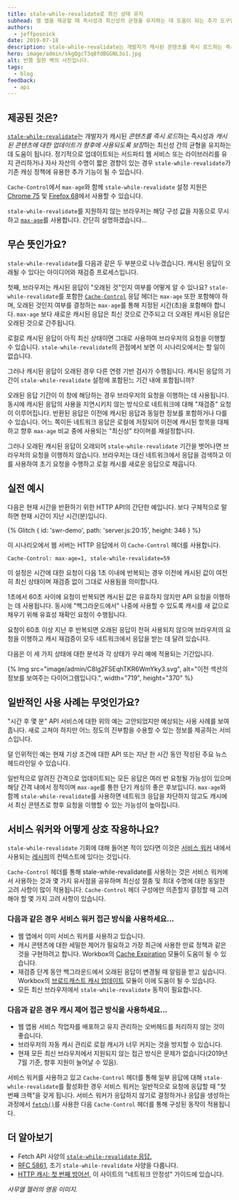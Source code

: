 ```yaml
---
title: stale-while-revalidate로 최신 상태 유지
subhead: 웹 앱을 제공할 때 즉시성과 최신성의 균형을 유지하는 데 도움이 되는 추가 도구입니다.
authors:
  - jeffposnick
date: 2019-07-18
description: stale-while-revalidate는 개발자가 캐시된 콘텐츠를 즉시 로드하는 즉시성과 캐시된 콘텐츠에 대한 업데이트가 향후에 사용되도록 보장하는 최신성 간의 균형을 유지하는 데 도움이 됩니다.
hero: image/admin/skgQgcT3q8fdBGGNL3o1.jpg
alt: 반쯤 칠한 벽의 사진입니다.
tags:
  - blog
feedback:
  - api
---
```


## 제공된 것은?

[`stale-while-revalidate`](https://tools.ietf.org/html/rfc5861#section-3)는 개발자가 캐시된 *콘텐츠를 즉시 로드*하는 즉시성과 *캐시된 콘텐츠에 대한 업데이트가 향후에 사용되도록 보장*하는 최신성 간의 균형을 유지하는 데 도움이 됩니다. 정기적으로 업데이트되는 서드파티 웹 서비스 또는 라이브러리를 유지 관리하거나 자사 자산의 수명이 짧은 경향이 있는 경우 `stale-while-revalidate`가 기존 캐싱 정책에 유용한 추가 기능이 될 수 있습니다.

`Cache-Control`에서 `max-age`와 함께 `stale-while-revalidate` 설정 지원은 [Chrome 75](https://chromestatus.com/feature/5050913014153216) 및 [Firefox 68](https://bugzilla.mozilla.org/show_bug.cgi?id=1536511)에서 사용할 수 있습니다.

`stale-while-revalidate`를 지원하지 않는 브라우저는 해당 구성 값을 자동으로 무시하고 [`max-age`](https://developers.google.com/web/fundamentals/performance/optimizing-content-efficiency/http-caching#max-age)를 사용합니다. 간단히 설명하겠습니다…

## 무슨 뜻인가요?

`stale-while-revalidate`를 다음과 같은 두 부분으로 나누겠습니다. 캐시된 응답이 오래될 수 있다는 아이디어와 재검증 프로세스입니다.

첫째, 브라우저는 캐시된 응답이 "오래된 것"인지 여부를 어떻게 알 수 있나요? `stale-while-revalidate`를 포함한 [`Cache-Control`](https://developer.mozilla.org/docs/Web/HTTP/Headers/Cache-Control) 응답 헤더는 `max-age` 또한 포함해야 하며, 오래된 것인지 여부를 결정하는 `max-age`를 통해 지정된 시간(초)을 포함해야 합니다.  `max-age` 보다 새로운 캐시된 응답은 최신 것으로 간주되고 더 오래된 캐시된 응답은 오래된 것으로 간주됩니다.

로컬로 캐시된 응답이 아직 최신 상태이면 그대로 사용하여 브라우저의 요청을 이행할 수 있습니다. `stale-while-revalidate`의 관점에서 보면 이 시나리오에서는 할 일이 없습니다.

그러나 캐시된 응답이 오래된 경우 다른 연령 기반 검사가 수행됩니다. 캐시된 응답의 기간이 `stale-while-revalidate` 설정에 포함된느 기간 내에 포함됩니까?

오래된 응답 기간이 이 창에 해당하는 경우 브라우저의 요청을 이행하는 데 사용됩니다. 동시에 캐시된 응답의 사용을 지연시키지 않는 방식으로 네트워크에 대해 "재검증" 요청이 이루어집니다. 반환된 응답은 이전에 캐시된 응답과 동일한 정보를 포함하거나 다를 수 있습니다. 어느 쪽이든 네트워크 응답은 로컬에 저장되어 이전에 캐시된 항목을 대체하고 향후 `max-age` 비교 중에 사용되는 "최신성" 타이머를 재설정합니다.

그러나 오래된 캐시된 응답이 오래되어 `stale-while-revalidate` 기간을 벗어나면 브라우저의 요청을 이행하지 않습니다. 브라우저는 대신 네트워크에서 응답을 검색하고 이를 사용하여 초기 요청을 수행하고 로컬 캐시를 새로운 응답으로 채웁니다.

## 실전 예시

다음은 현재 시간을 반환하기 위한 HTTP API의 간단한 예입니다. 보다 구체적으로 말하면 현재 시간이 지난 시간(분)입니다.

{% Glitch { id: 'swr-demo', path: 'server.js:20:15', height: 346 } %}

이 시나리오에서 웹 서버는 HTTP 응답에서 이 `Cache-Control` 헤더를 사용합니다.

```text
Cache-Control: max-age=1, stale-while-revalidate=59
```

이 설정은 시간에 대한 요청이 다음 1초 이내에 반복되는 경우 이전에 캐시된 값이 여전히 최신 상태이며 재검증 없이 그대로 사용됨을 의미합니다.

1초에서 60초 사이에 요청이 반복되면 캐시된 값은 유효하지 않지만 API 요청을 이행하는 데 사용됩니다. 동시에 "백그라운드에서" 나중에 사용할 수 있도록 캐시를 새 값으로 채우기 위해 유효성 재확인 요청이 수행됩니다.

요청이 60초 이상 지난 후 반복되면 오래된 응답이 전혀 사용되지 않으며 브라우저의 요청을 이행하고 캐시 재검증이 모두 네트워크에서 응답을 받는 데 달려 있습니다.

다음은 이 세 가지 상태에 대한 분석과 각 상태가 우리 예에 적용되는 기간입니다.

{% Img src="image/admin/C8lg2FSEqhTKR6WmYky3.svg", alt="이전 섹션의 정보를 보여주는 다이어그램입니다.", width="719", height="370" %}

## 일반적인 사용 사례는 무엇인가요?

"시간 후 몇 분" API 서비스에 대한 위의 예는 고안되었지만 예상되는 사용 사례를 보여줍니다. 새로 고쳐야 하지만 어느 정도의 진부함을 수용할 수 있는 정보를 제공하는 서비스입니다.

덜 인위적인 예는 현재 기상 조건에 대한 API 또는 지난 한 시간 동안 작성된 주요 뉴스 헤드라인일 수 있습니다.

일반적으로 알려진 간격으로 업데이트되는 모든 응답은 여러 번 요청될 가능성이 있으며 해당 간격 내에서 정적이며 `max-age`를 통한 단기 캐싱의 좋은 후보입니다. `max-age`와 함께 `stale-while-revalidate`를 사용하면 네트워크 응답을 차단하지 않고도 캐시에서 최신 콘텐츠로 향후 요청을 이행할 수 있는 가능성이 높아집니다.

## 서비스 워커와 어떻게 상호 작용하나요?

`stale-while-revalidate` 기회에 대해 들어본 적이 있다면 이것은 [서비스 워커](/service-workers-cache-storage/) 내에서 사용되는 [레시피](https://developers.google.com/web/fundamentals/instant-and-offline/offline-cookbook/#stale-while-revalidate)의 컨텍스트에 있다는 것입니다.

`Cache-Control` 헤더를 통해 stale-while-revalidate를 사용하는 것은 서비스 워커에서 사용하는 것과 몇 가지 유사점을 공유하며 최신성 절충 및 최대 수명에 대한 동일한 고려 사항이 많이 적용됩니다. `Cache-Control` 헤더 구성에만 의존할지 결정할 때 고려해야 할 몇 가지 고려 사항이 있습니다.

### 다음과 같은 경우 서비스 워커 접근 방식을 사용하세요…

- 웹 앱에서 이미 서비스 워커를 사용하고 있습니다.
- 캐시 콘텐츠에 대한 세밀한 제어가 필요하고 가장 최근에 사용한 만료 정책과 같은 것을 구현하려고 합니다. Workbox의 [Cache Expiration](https://developer.chrome.com/docs/workbox/modules/workbox-expiration/) 모듈이 도움이 될 수 있습니다.
- 재검증 단계 동안 백그라운드에서 오래된 응답이 변경될 때 알림을 받고 싶습니다. Workbox의 [브로드캐스트 캐시 업데이트](https://developer.chrome.com/docs/workbox/modules/workbox-broadcast-update/) 모듈이 이에 도움이 될 수 있습니다.
- 모든 최신 브라우저에서 `stale-while-revalidate` 동작이 필요합니다.

### 다음과 같은 경우 캐시 제어 접근 방식을 사용하세요…

- 웹 앱용 서비스 작업자를 배포하고 유지 관리하는 오버헤드를 처리하지 않는 것이 좋습니다.
- 브라우저의 자동 캐시 관리로 로컬 캐시가 너무 커지는 것을 방지할 수 있습니다.
- 현재 모든 최신 브라우저에서 지원되지 않는 접근 방식은 문제가 없습니다(2019년 7월 기준, 향후 지원이 늘어날 수 있음).

서비스 워커를 사용하고 있고 `Cache-Control` 헤더를 통해 일부 응답에 대해 `stale-while-revalidate`를 활성화한 경우 서비스 워커는 일반적으로 요청에 응답할 때 "첫 번째 크랙"을 갖게 됩니다. 서비스 워커가 응답하지 않기로 결정하거나 응답을 생성하는 과정에서 [`fetch()`](https://developer.mozilla.org/docs/Web/API/Fetch_API)를 사용한 다음 `Cache-Control` 헤더를 통해 구성된 동작이 적용됩니다.

## 더 알아보기

- Fetch API 사양의 [`stale-while-revalidate` 응답.](https://fetch.spec.whatwg.org/#concept-stale-while-revalidate-response)
- [RFC 5861](https://tools.ietf.org/html/rfc5861), 초기 `stale-while-revalidate` 사양을 다룹니다.
- [HTTP 캐시: 첫 번째 방어선](/http-cache/), 이 사이트의 "네트워크 안정성" 가이드에 있습니다.

*사무엘 젤러의 영웅 이미지.*
